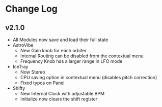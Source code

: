 
# Change Log

## v2.1.0

* All Modules now save and load their full state
* AstroVibe
  * New Gain knob for each orbiter  
  * Internal Routing can be disabled from the contextual menu
  * Frequency Knob has a larger range in LFO mode
* IceTray
  * Now Stereo 
  * CPU saving option in contextual menu (disables pitch correction)
  * Fixed typos on Panel
* Shifty 
  * New Internal Clock with adjustable BPM 
  * Initialize now clears the shift register